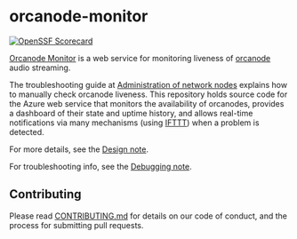 # orcanode-monitor

[![OpenSSF Scorecard](https://api.scorecard.dev/projects/github.com/orcasound/orcanode-monitor/badge)](https://scorecard.dev/viewer/?uri=github.com/orcasound/orcanode-monitor)

[Orcanode Monitor](https://orcanodemonitor2.azurewebsites.net/) is a web service for monitoring liveness of [orcanode](https://github.com/orcasound/orcanode) audio streaming.

The troubleshooting guide at
[Administration of network nodes](https://github.com/orcasound/orcanode/wiki/Administration-of-network-nodes#general-trouble-shooting-strategies-for-orcasound-nodes)
explains how to manually check orcanode liveness.  This repository holds source code for the Azure web service
that monitors the availability of orcanodes, provides a dashboard of their state and uptime
history, and allows real-time notifications via many mechanisms (using [IFTTT](https://ifttt.com)) when a problem is detected.

For more details, see the [Design note](docs/Design.md).

For troubleshooting info, see the [Debugging note](docs/Debugging.md).

## Contributing

Please read [CONTRIBUTING.md](CONTRIBUTING.md) for details on our code of conduct, and the process for
submitting pull requests.

